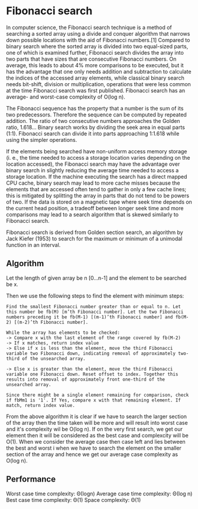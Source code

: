 # Fibonacci search
In computer science, the Fibonacci search technique is a method of searching a sorted array using a divide and conquer algorithm that narrows down possible locations with the aid of Fibonacci numbers.[1] Compared to binary search where the sorted array is divided into two equal-sized parts, one of which is examined further, Fibonacci search divides the array into two parts that have sizes that are consecutive Fibonacci numbers. On average, this leads to about 4% more comparisons to be executed, but it has the advantage that one only needs addition and subtraction to calculate the indices of the accessed array elements, while classical binary search needs bit-shift, division or multiplication, operations that were less common at the time Fibonacci search was first published. Fibonacci search has an average- and worst-case complexity of O(log n).

The Fibonacci sequence has the property that a number is the sum of its two predecessors. Therefore the sequence can be computed by repeated addition. The ratio of two consecutive numbers approaches the Golden ratio, 1.618... Binary search works by dividing the seek area in equal parts (1:1). Fibonacci search can divide it into parts approaching 1:1.618 while using the simpler operations.

If the elements being searched have non-uniform access memory storage (i. e., the time needed to access a storage location varies depending on the location accessed), the Fibonacci search may have the advantage over binary search in slightly reducing the average time needed to access a storage location. If the machine executing the search has a direct mapped CPU cache, binary search may lead to more cache misses because the elements that are accessed often tend to gather in only a few cache lines; this is mitigated by splitting the array in parts that do not tend to be powers of two. If the data is stored on a magnetic tape where seek time depends on the current head position, a tradeoff between longer seek time and more comparisons may lead to a search algorithm that is skewed similarly to Fibonacci search.

Fibonacci search is derived from Golden section search, an algorithm by Jack Kiefer (1953) to search for the maximum or minimum of a unimodal function in an interval.

## Algorithm
Let the length of given array be n [0...n-1] and the element to be searched be x.

Then we use the following steps to find the element with minimum steps:

    Find the smallest Fibonacci number greater than or equal to n. Let this number be fb(M) [m’th Fibonacci number]. Let the two Fibonacci numbers preceding it be fb(M-1) [(m-1)’th Fibonacci number] and fb(M-2) [(m-2)’th Fibonacci number].

    While the array has elements to be checked:
    -> Compare x with the last element of the range covered by fb(M-2)
    -> If x matches, return index value
    -> Else if x is less than the element, move the third Fibonacci variable two Fibonacci down, indicating removal of approximately two-third of the unsearched array.

    -> Else x is greater than the element, move the third Fibonacci variable one Fibonacci down. Reset offset to index. Together this results into removal of approximately front one-third of the unsearched array.

    Since there might be a single element remaining for comparison, check if fbMm1 is '1'. If Yes, compare x with that remaining element. If match, return index value.

From the above algorithm it is clear if we have to search the larger section of the array then the time taken will be more and will result into worst case and it's complexity wil be O(log n). If on the very first search, we get our element then it will be considered as the best case and complexcity will be O(1). When we consider the average case then case left and lies between the best and worst i when we have to search the element on the smaller section of the array and hence we get our average case complexity as O(log n). 

## Performance
Worst case time complexity: Θ(logn)
Average case time complexity: Θ(log n)
Best case time complexity: Θ(1)
Space complexity: Θ(1)